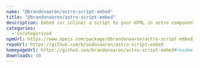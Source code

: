 ```yaml
---
name: "@brandonaaron/astro-script-embed"
title: "@brandonaaron/astro-script-embed"
description: Embed (or inline) a script to your HTML in astro components.
categories:
  - uncategorized
npmUrl: https://www.npmjs.com/package/@brandonaaron/astro-script-embed
repoUrl: https://github.com/brandonaaron/astro-script-embed
homepageUrl: https://github.com/brandonaaron/astro-script-embed#readme
downloads: 10
---
```

